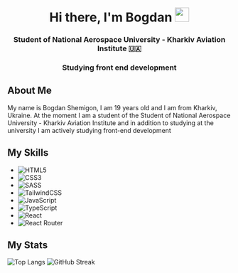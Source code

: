 <h1 align="center">Hi there, I'm Bogdan
  <img src="https://github.com/blackcater/blackcater/raw/main/images/Hi.gif" height="32"/>
</h1>
<h3 align="center">Student of National Aerospace University - Kharkiv Aviation Institute 🇺🇦</h3>
<h3 align="center">Studying front end development</h3>

<h2>About Me</h2>
<p>
  My name is Bogdan Shemigon, I am 19 years old and I am from Kharkiv, Ukraine. At the moment I am a student of the Student of National Aerospace University - Kharkiv Aviation      Institute and in addition to studying at the university I am actively studying front-end development
</p>

<h2>My Skills</h2>

* ![HTML5](https://img.shields.io/badge/html5-%23E34F26.svg?style=for-the-badge&logo=html5&logoColor=white)
* ![CSS3](https://img.shields.io/badge/css3-%231572B6.svg?style=for-the-badge&logo=css3&logoColor=white)
* ![SASS](https://img.shields.io/badge/SASS-hotpink.svg?style=for-the-badge&logo=SASS&logoColor=white)
* ![TailwindCSS](https://img.shields.io/badge/tailwindcss-%2338B2AC.svg?style=for-the-badge&logo=tailwind-css&logoColor=white)
* ![JavaScript](https://img.shields.io/badge/javascript-%23323330.svg?style=for-the-badge&logo=javascript&logoColor=%23F7DF1E)
* ![TypeScript](https://img.shields.io/badge/typescript-%23007ACC.svg?style=for-the-badge&logo=typescript&logoColor=white)
* ![React](https://img.shields.io/badge/react-%2320232a.svg?style=for-the-badge&logo=react&logoColor=%2361DAFB)
* ![React Router](https://img.shields.io/badge/React_Router-CA4245?style=for-the-badge&logo=react-router&logoColor=white)









<h2>My Stats</h2>

![Top Langs](https://github-readme-stats.vercel.app/api/top-langs/?username=TeeSSkooo)
![GitHub Streak](https://github-readme-streak-stats.herokuapp.com/?user=TeeSSkooo)
